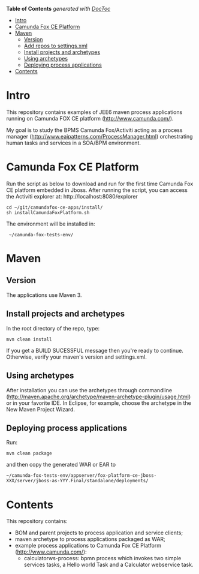 **Table of Contents**  *generated with [DocToc](http://doctoc.herokuapp.com/)*

- [Intro](#intro)
- [Camunda Fox CE Platform](#camunda-fox-ce-platform)
- [Maven](#maven)
	- [Version](#version)
	- [Add repos to settings.xml](#add-repos-to-settingsxml)
	- [Install projects and archetypes](#install-projects-and-archetypes)
	- [Using archetypes](#using-archetypes)
	- [Deploying process applications](#deploying-process-applications)
- [Contents](#contents)

# Intro

This repository contains examples of JEE6 maven process applications running on Camunda FOX CE platform (http://www.camunda.com/).

My goal is to study the BPMS Camunda Fox/Activiti acting as a process manager (http://www.eaipatterns.com/ProcessManager.html) orchestrating human tasks and services in a SOA/BPM environment.

# Camunda Fox CE Platform

Run the script as below to download and run for the first time Camunda Fox CE platform embedded in Jboss.
After running the script, you can access the Activiti explorer at: http://localhost:8080/explorer

	cd ~/git/camundafox-ce-apps/install/
	sh installCamundaFoxPlatform.sh

The environment will be installed in:

	 ~/camunda-fox-tests-env/

# Maven 

## Version

The applications use Maven 3.

## Install projects and archetypes

In the root directory of the repo, type:

	mvn clean install

If you get a BUILD SUCESSFUL message then you're ready to continue.
Otherwise, verify your maven's version and settings.xml.

## Using archetypes
After installation you can use the archetypes through commandline (http://maven.apache.org/archetype/maven-archetype-plugin/usage.html) or in your favorite IDE.
In Eclipse, for example, choose the archetype in the New Maven Project Wizard.


## Deploying process applications
Run:

	mvn clean package 
and then copy the generated WAR or EAR to 

	~/camunda-fox-tests-env/appserver/fox-platform-ce-jboss-XXX/server/jboss-as-YYY.Final/standalone/deployments/

# Contents
This repository contains:
- BOM and parent projects to process application and service clients;
- maven archetype to process applications packaged as WAR;
- example process applications to Camunda Fox CE Platform (http://www.camunda.com/):
	- calculatorws-process:  bpmn process which invokes two simple services tasks, a Hello world Task and a Calculator webservice task.
